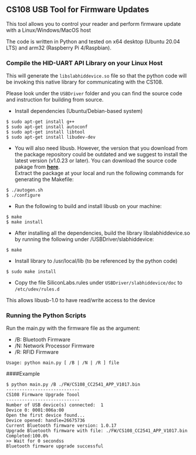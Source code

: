 ## CS108 USB Tool for Firmware Updates

This tool allows you to control your reader and perform firmware update with a Linux/Windows/MacOS host

The code is written in Python and tested on x64 desktop (Ubuntu 20.04 LTS) and arm32 (Raspberry Pi 4/Raspbian).

### Compile the HID-UART API Library on your Linux Host

This will generate the `libslabhiddevice.so` file so that the python code will be invoking this native library for communicating with the CS108.

Please look under the `USBDriver` folder and you can find the source code and instruction for building from source.

* Install dependencies (Ubuntu/Debian-based system)

```
$ sudo apt-get install g++
$ sudo apt-get install autoconf
$ sudo apt-get install libtool
$ sudo apt-get install libudev-dev
```

* You will also need libusb.  However, the version that you download from the package repository could be outdated and we suggest to install the latest version (v1.0.23 or later).  You can download the source code pakage from **[here](https://github.com/libusb/libusb/releases)**.  
Extract the package at your local and run the following commands for generating the Makefile:

```
$ ./autogen.sh
$ ./configure
```

* Run the following to build and install libusb on your machine:

```
$ make
$ make install
```

* After installing all the dependencies, build the library libslabhiddevice.so by running the following under /USBDriver/slabhiddevice: 

```
$ make 
```

* Install library to /usr/local/lib (to be referenced by the python code)

```
$ sudo make install
```

* Copy the file SiliconLabs.rules under `USBDriver/slabhiddevice/doc` to `/etc/udev/rules.d` 

This allows libusb-1.0 to have read/write access to the device

### Running the Python Scripts

Run the main.py with the firmware file as the argument:

* /B: Bluetooth Firmware
* /N: Network Processor Firmware
* /R: RFID Firmware

```
Usage: python main.py [ /B | /N | /R ] file
```	

####Example
```
$ python main.py /B ./FW/CS108_CC2541_APP_V1017.bin 
----------------------------
CS108 Firmware Upgrade Toool
----------------------------
Number of USB device(s) connected:  1
Device 0: 0001:006a:00
Open the first device found...
Device opened: handle=26675736
Current Bluetooth firmware version: 1.0.17
Upgrade Bluetooth firmware with file: ./FW/CS108_CC2541_APP_V1017.bin
Completed:100.0%
>> Wait for 0 secondss
Bluetooth firmware upgrade successful
```


